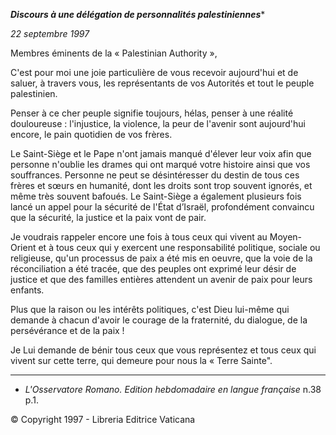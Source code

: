 ***Discours à une délégation de personnalités palestiniennes****

*22 septembre 1997*

Membres éminents de la « Palestinian Authority »,

C'est pour moi une joie particulière de vous recevoir aujourd'hui et de saluer, à travers vous, les représentants de vos Autorités et tout le peuple palestinien.

Penser à ce cher peuple signifie toujours, hélas, penser à une réalité douloureuse : l'injustice, la violence, la peur de l'avenir sont aujourd'hui encore, le pain quotidien de vos frères.

Le Saint-Siège et le Pape n'ont jamais manqué d'élever leur voix afin que personne n'oublie les drames qui ont marqué votre histoire ainsi que vos souffrances. Personne ne peut se désintéresser du destin de tous ces frères et sœurs en humanité, dont les droits sont trop souvent ignorés, et même très souvent bafoués. Le Saint-Siège a également plusieurs fois lancé un appel pour la sécurité de l'État d’Israël, profondément convaincu que la sécurité, la justice et la paix vont de pair.

Je voudrais rappeler encore une fois à tous ceux qui vivent au Moyen-Orient et à tous ceux qui y exercent une responsabilité politique, sociale ou religieuse, qu'un processus de paix a été mis en oeuvre, que la voie de la réconciliation a été tracée, que des peuples ont exprimé leur désir de justice et que des familles entières attendent un avenir de paix pour leurs enfants.

Plus que la raison ou les intérêts politiques, c'est Dieu lui-même qui demande à chacun d'avoir le courage de la fraternité, du dialogue, de la persévérance et de la paix !

Je Lui demande de bénir tous ceux que vous représentez et tous ceux qui vivent sur cette terre, qui demeure pour nous la « Terre Sainte".

* * *

* *L'Osservatore Romano. Edition hebdomadaire en langue française* n.38 p.1.

© Copyright 1997 - Libreria Editrice Vaticana